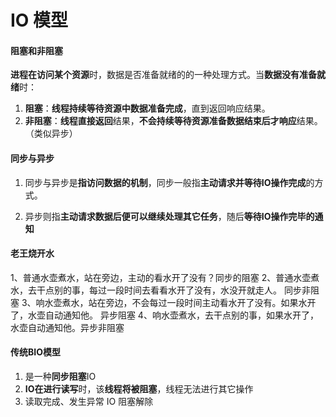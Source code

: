 # IO 模型



#### 阻塞和非阻塞

**进程在访问某个资源**时，数据是否准备就绪的的一种处理方式。当**数据没有准备就绪**时：

1. **阻塞**：**线程持续等待资源中数据准备完成**，直到返回响应结果。
2. **非阻塞**：**线程直接返回**结果，**不会持续等待资源准备数据结束后才响应**结果。（类似异步）



#### 同步与异步

1. 同步与异步是**指访问数据的机制**，同步一般指**主动请求并等待IO操作完成**的方式。

2. 异步则指**主动请求数据后便可以继续处理其它任务**，随后**等待IO操作完毕的通知**

   

#### 老王烧开水

 1、普通水壶煮水，站在旁边，主动的看水开了没有？同步的阻塞
 2、普通水壶煮水，去干点别的事，每过一段时间去看看水开了没有，水没开就走人。 同步非阻塞
 3、响水壶煮水，站在旁边，不会每过一段时间主动看水开了没有。如果水开了，水壶自动通知他。 异步阻塞
 4、响水壶煮水，去干点别的事，如果水开了，水壶自动通知他。异步非阻塞



#### 传统BIO模型

1. 是一种**同步阻塞**IO
2. **IO在进行读写**时，该**线程将被阻塞**，线程无法进行其它操作
3. 读取完成、发生异常 IO 阻塞解除



